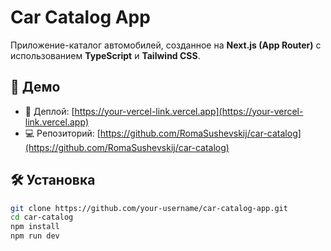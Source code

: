 # Car Catalog App

Приложение-каталог автомобилей, созданное на **Next.js (App Router)** с использованием **TypeScript** и **Tailwind CSS**.

## 🚀 Демо

- 🔗 Деплой: [https://your-vercel-link.vercel.app](https://your-vercel-link.vercel.app)
- 💻 Репозиторий: [https://github.com/RomaSushevskij/car-catalog](https://github.com/RomaSushevskij/car-catalog)
## 🛠 Установка

```bash
git clone https://github.com/your-username/car-catalog-app.git
cd car-catalog
npm install
npm run dev
```
